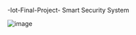 -Iot-Final-Project-
Smart Security System 

![image](https://user-images.githubusercontent.com/22668271/101998910-8430e780-3ca5-11eb-8926-4ceee7e97ca5.png)
